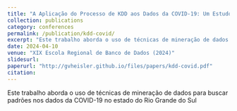 ```yaml
---
title: "A Aplicação do Processo de KDD aos Dados da COVID-19: Um Estudo de Caso no Rio Grande do Sul, Brasil"
collection: publications
category: conferences
permalink: /publication/kdd-covid/
excerpt: "Este trabalho aborda o uso de técnicas de mineração de dados para buscar padrões nos dados da COVID-19 no estado do Rio Grande do Sul"
date: 2024-04-10
venue: "XIX Escola Regional de Banco de Dados (2024)"
slidesurl: 
paperurl: "http://gvheisler.github.io/files/papers/kdd-covid.pdf"
citation: 
---
```


Este trabalho aborda o uso de técnicas de mineração de dados para buscar padrões nos dados da COVID-19 no estado do Rio Grande do Sul